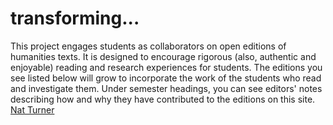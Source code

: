 # transforming...

This project engages students as collaborators on open editions of humanities texts. It is designed to encourage rigorous (also, authentic and enjoyable) reading and research experiences for students. The editions you see listed below will grow to incorporate the work of the students who read and investigate them. Under semester headings, you can see editors' notes describing how and why they have contributed to the editions on this site.
[Nat Turner](https://raw.githubusercontent.com/MaryIsbell/transforming.../confessions.html)
